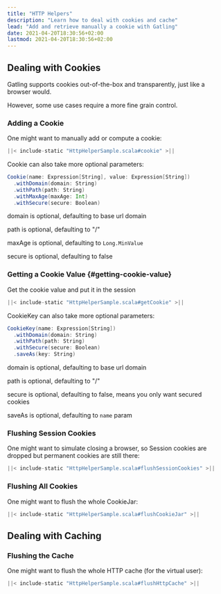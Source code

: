```yaml
---
title: "HTTP Helpers"
description: "Learn how to deal with cookies and cache"
lead: "Add and retrieve manually a cookie with Gatling"
date: 2021-04-20T18:30:56+02:00
lastmod: 2021-04-20T18:30:56+02:00
---
```


## Dealing with Cookies

Gatling supports cookies out-of-the-box and transparently, just like a browser would.

However, some use cases require a more fine grain control.

### Adding a Cookie

One might want to manually add or compute a cookie:

```scala
||< include-static "HttpHelperSample.scala#cookie" >||
```

Cookie can also take more optional parameters:

```scala
Cookie(name: Expression[String], value: Expression[String])
  .withDomain(domain: String)
  .withPath(path: String)
  .withMaxAge(maxAge: Int)
  .withSecure(secure: Boolean)
```

domain is optional, defaulting to base url domain

path is optional, defaulting to "/"

maxAge is optional, defaulting to `Long.MinValue`

secure is optional, defaulting to false

### Getting a Cookie Value {#getting-cookie-value}

Get the cookie value and put it in the session

```scala
||< include-static "HttpHelperSample.scala#getCookie" >||
```

CookieKey can also take more optional parameters:

```scala
CookieKey(name: Expression[String])
  .withDomain(domain: String)
  .withPath(path: String)
  .withSecure(secure: Boolean)
  .saveAs(key: String)
```

domain is optional, defaulting to base url domain

path is optional, defaulting to "/"

secure is optional, defaulting to false, means you only want secured cookies

saveAs is optional, defaulting to `name` param

### Flushing Session Cookies

One might want to simulate closing a browser, so Session cookies are dropped but permanent cookies are still there:

```scala
||< include-static "HttpHelperSample.scala#flushSessionCookies" >||
```

### Flushing All Cookies

One might want to flush the whole CookieJar:

```scala
||< include-static "HttpHelperSample.scala#flushCookieJar" >||
```

## Dealing with Caching

### Flushing the Cache

One might want to flush the whole HTTP cache (for the virtual user):

```scala
||< include-static "HttpHelperSample.scala#flushHttpCache" >||
```
